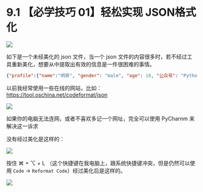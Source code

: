 # 9.1 【必学技巧 01】轻松实现 JSON格式化

![](http://image.iswbm.com/20200804124133.png)

如下是一个未经美化的 json 文件，当一个 json 文件的内容很多时，若不经过工具重新美化，想要从中提取出有效的信息是一件很困难的事情。

```json
{"profile":{"name":"明哥", "gender": "male", "age": 18, "公众号": "Python编程时光", "msg": "欢迎大家关注我的公众号！"}}
```

以前我经常使用一些在线的网站，比如：https://tool.oschina.net/codeformat/json

![](http://image.iswbm.com/20191211211309.png)

如果你的电脑无法连网，或者不喜欢多记一个网址，完全可以使用 PyCharnm 来解决这一诉求

没有经过美化是这样的：

![](http://image.iswbm.com/20191211211334.png)

按住 ⌘ + ⌥  + L （这个快捷键在我电脑上，跟系统快捷键冲突，但是仍然可以使用 `Code` -> `Reformat Code`）经过美化后是这样的。

![](http://image.iswbm.com/20191211211626.png)



